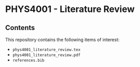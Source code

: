 # PHYS4001 - Literature Review

## Contents

This repository contains the following items of interest:
- `phys4001_literature_review.tex`
- `phys4001_literature_review.pdf`
- `references.bib`
